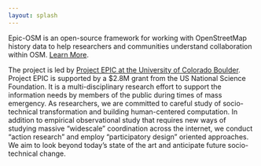 ```yaml
---
layout: splash
---
```


<span class="pop">Epic-OSM</span> is an open-source framework for working with OpenStreetMap history data to help researchers and communities understand collaboration within OSM. <a href="about">Learn More</a>.

The project is led by <a target="_blank" href="http://epic.cs.colorado.edu/">Project EPIC at the University of Colorado Boulder</a>.  Project EPIC is supported by a $2.8M grant from the US National Science Foundation. It is a multi-disciplinary research effort to support the information needs by members of the public during times of mass emergency. As researchers, we are committed to careful study of socio-technical transformation and building human-centered computation. In addition to empirical observational study that requires new ways of studying massive “widescale” coordination across the internet, we conduct “action research” and employ “participatory design” oriented approaches. We aim to look beyond today’s state of the art and anticipate future socio-technical change.